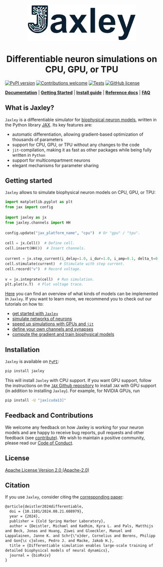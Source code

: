 <p align="center">
  <img src="https://raw.githubusercontent.com/jaxleyverse/jaxley/main/docs/logo.png" width="360">
</p>

<h1 align="center">Differentiable neuron simulations on CPU, GPU, or TPU</h1>

[![PyPI version](https://badge.fury.io/py/jaxley.svg)](https://badge.fury.io/py/jaxley)
[![Contributions welcome](https://img.shields.io/badge/contributions-welcome-brightgreen.svg?style=flat)](https://github.com/jaxleyverse/jaxley/blob/main/CONTRIBUTING.md)
[![Tests](https://github.com/jaxleyverse/jaxley/actions/workflows/tests.yml/badge.svg)](https://github.com/jaxleyverse/jaxley/actions/workflows/tests.yml)
[![GitHub license](https://img.shields.io/github/license/jaxleyverse/jaxley)](https://github.com/jaxleyverse/jaxley/blob/main/LICENSE)

[**Documentation**](https://jaxley.readthedocs.io/en/latest/)
 | [**Getting Started**](https://jaxley.readthedocs.io/en/latest/tutorials/01_morph_neurons.html)
 | [**Install guide**](https://jaxley.readthedocs.io/en/latest/installation.html)
 | [**Reference docs**](https://jaxley.readthedocs.io/en/latest/jaxley.html)
 | [**FAQ**](https://jaxley.readthedocs.io/en/latest/faq.html)


## What is Jaxley?

`Jaxley` is a differentiable simulator for [biophysical neuron models](https://jaxley.readthedocs.io/en/latest/faq/question_03.html), written in the Python library [JAX](https://github.com/google/jax). Its key features are:

- automatic differentiation, allowing gradient-based optimization of thousands of parameters  
- support for CPU, GPU, or TPU without any changes to the code  
- `jit`-compilation, making it as fast as other packages while being fully written in `Python`  
- support for multicompartment neurons  
- elegant mechanisms for parameter sharing  


## Getting started

`Jaxley` allows to simulate biophysical neuron models on CPU, GPU, or TPU:
```python
import matplotlib.pyplot as plt
from jax import config

import jaxley as jx
from jaxley.channels import HH

config.update("jax_platform_name", "cpu")  # Or "gpu" / "tpu".

cell = jx.Cell()  # Define cell.
cell.insert(HH())  # Insert channels.

current = jx.step_current(i_delay=1.0, i_dur=1.0, i_amp=0.1, delta_t=0.025, t_max=10.0)
cell.stimulate(current)  # Stimulate with step current.
cell.record("v")  # Record voltage.

v = jx.integrate(cell)  # Run simulation.
plt.plot(v.T)  # Plot voltage trace.
```

[Here](https://jaxley.readthedocs.io/en/latest/faq/question_03.html) you can find an overview of what kinds of models can be implemented in `Jaxley`. If you want to learn more, we recommend you to check out our tutorials on how to:

- [get started with `Jaxley`](https://jaxley.readthedocs.io/en/latest/tutorials/01_morph_neurons.html)
- [simulate networks of neurons](https://jaxley.readthedocs.io/en/latest/tutorials/02_small_network.html)
- [speed up simulations with GPUs and `jit`](https://jaxley.readthedocs.io/en/latest/tutorials/04_jit_and_vmap.html)
- [define your own channels and synapses](https://jaxley.readthedocs.io/en/latest/tutorials/05_channel_and_synapse_models.html)
- [compute the gradient and train biophysical models](https://jaxley.readthedocs.io/en/latest/tutorials/07_gradient_descent.html)


## Installation

`Jaxley` is available on [`PyPI`](https://pypi.org/project/jaxley/):
```sh
pip install jaxley
```
This will install `Jaxley` with CPU support. If you want GPU support, follow the instructions on the [`JAX` Github repository](https://github.com/google/jax) to install `JAX` with GPU support (in addition to installing `Jaxley`). For example, for NVIDIA GPUs, run
```sh
pip install -U "jax[cuda13]"
```


## Feedback and Contributions

We welcome any feedback on how Jaxley is working for your neuron models and are happy to receive bug reports, pull requests and other feedback (see [contribute](https://github.com/jaxleyverse/jaxley/blob/main/CONTRIBUTING.md)). We wish to maintain a positive community, please read our [Code of Conduct](https://github.com/jaxleyverse/jaxley/blob/main/CODE_OF_CONDUCT.md).


## License

[Apache License Version 2.0 (Apache-2.0)](https://github.com/jaxleyverse/jaxley/blob/main/LICENSE)


## Citation

If you use `Jaxley`, consider citing the [corresponding paper](https://www.biorxiv.org/content/10.1101/2024.08.21.608979):

```
@article{deistler2024differentiable,
  doi = {10.1101/2024.08.21.608979},
  year = {2024},
  publisher = {Cold Spring Harbor Laboratory},
  author = {Deistler, Michael and Kadhim, Kyra L. and Pals, Matthijs and Beck, Jonas and Huang, Ziwei and Gloeckler, Manuel and Lappalainen, Janne K. and Schr{\"o}der, Cornelius and Berens, Philipp and Gon{\c c}alves, Pedro J. and Macke, Jakob H.},
  title = {Differentiable simulation enables large-scale training of detailed biophysical models of neural dynamics},
  journal = {bioRxiv}
}
```
